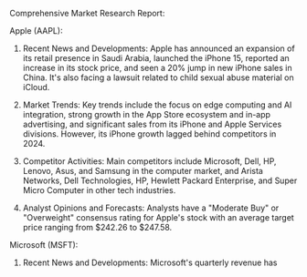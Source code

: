 Comprehensive Market Research Report:

Apple (AAPL):
1. Recent News and Developments: Apple has announced an expansion of its retail presence in Saudi Arabia, launched the iPhone 15, reported an increase in its stock price, and seen a 20% jump in new iPhone sales in China. It's also facing a lawsuit related to child sexual abuse material on iCloud. 
   
2. Market Trends: Key trends include the focus on edge computing and AI integration, strong growth in the App Store ecosystem and in-app advertising, and significant sales from its iPhone and Apple Services divisions. However, its iPhone growth lagged behind competitors in 2024.

3. Competitor Activities: Main competitors include Microsoft, Dell, HP, Lenovo, Asus, and Samsung in the computer market, and Arista Networks, Dell Technologies, HP, Hewlett Packard Enterprise, and Super Micro Computer in other tech industries.

4. Analyst Opinions and Forecasts: Analysts have a "Moderate Buy" or "Overweight" consensus rating for Apple's stock with an average target price ranging from $242.26 to $247.58.

Microsoft (MSFT):
1. Recent News and Developments: Microsoft's quarterly revenue has